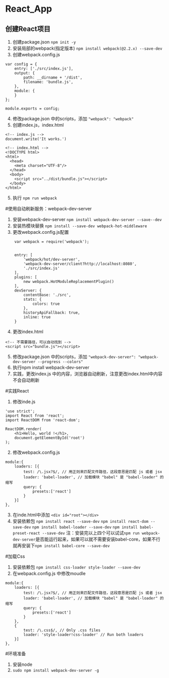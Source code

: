 # React_App

## 创建React项目

1. 创建package.json
`npm init -y`
2. 安装局部的webpack(指定版本)
`npm install webpack(@2.2.x) --save-dev`
3. 创建webpack.config.js
```
var config = {
    entry: ['./src/index.js'],
    output: {
        path: __dirname + '/dist',
        filename: 'bundle.js',
    },
    module: {
    }
};

module.exports = config;
```
4. 修改package.json 中的scripts，添加
` "webpack": "webpack" `
5. 创建index.js，index.html
```
<!-- index.js -->
document.write('It works.')
```
```
<!-- index.html -->
<!DOCTYPE html>
<html>
  <head>
    <meta charset="UTF-8"/>
  </head>
  <body>
    <script src="../dist/bundle.js"></script>
  </body>
</html>
```
5. 执行
` npm run webpack `


#使用自动刷新服务：webpack-dev-server
1. 安装webpack-dev-server
`npm install webpack-dev-server --save--dev`
2. 安装热模块替换
`npm install --save-dev webpack-hot-middleware`
3. 更改webpack.config.js配置
```
    var webpack = require('webpack');


    entry: [
        'webpack/hot/dev-server',
        'webpack-dev-server/client?http://localhost:8080',
        './src/index.js'
    ],
    plugins: [
        new webpack.HotModuleReplacementPlugin()
    ],
    devServer: {
        contentBase: './src',
        stats: { 
            colors: true 
        },
        historyApiFallback: true,
        inline: true
    }
```
4. 更改index.html
```
<!-- 不需要路径，可以自动找到 -->
<script src="bundle.js"></script>
```
5. 修改package.json 中的scripts，添加
`"webpack-dev-server": "webpack-dev-server --progress --colors"`
6. 执行npm install webpack-dev-server
7. 实践，更改index.js 中的内容，浏览器自动刷新，注意更改index.html中内容不会自动刷新


#实践React
1. 修改inde.js
```
'use strict';
import React from 'react';
import ReactDOM from 'react-dom';

ReactDOM.render(
    <h1>Hello, world !</h1>,
    document.getElementById('root')
);

```
2. 修改webpack.config.js
```
module:{
    loaders: [{
        test: /\.jsx?$/, // 用正则来匹配文件路径，这段意思是匹配 js 或者 jsx
        loader: 'babel-loader', // 加载模块 "babel" 是 "babel-loader" 的缩写
        query: {
            presets:['react']
        }
    }]
},
```
3. 在inde.html中添加
`<div id="root"></div>`
4. 安装依赖包
`npm install react --save-dev`
`npm install react-dom --save-dev`
`npm install babel-loader --save-dev`
`npm install babel-preset-react --save-dev`
注：安装完以上四个可以试试`npm run webpack-dev-server`是否能运行起来，如果可以就不需要安装babel-core，如果不行就再安装下`npm install babel-core --save-dev`

#加载Css
1. 安装依赖包
`npm install css-loader style-loader --save-dev`
2. 在webpack.config.js 中修改moudle
```
module:{
    loaders: [{
        test: /\.jsx?$/, // 用正则来匹配文件路径，这段意思是匹配 js 或者 jsx
        loader: 'babel-loader', // 加载模块 "babel" 是 "babel-loader" 的缩写
        query: {
            presets:['react']
        }
    }, 
    {
        test: /\.css$/, // Only .css files
        loader: 'style-loader!css-loader' // Run both loaders
    }]
},
```

#环境准备
1. 安装node
2. `sudo npm install webpack-dev-server -g`
